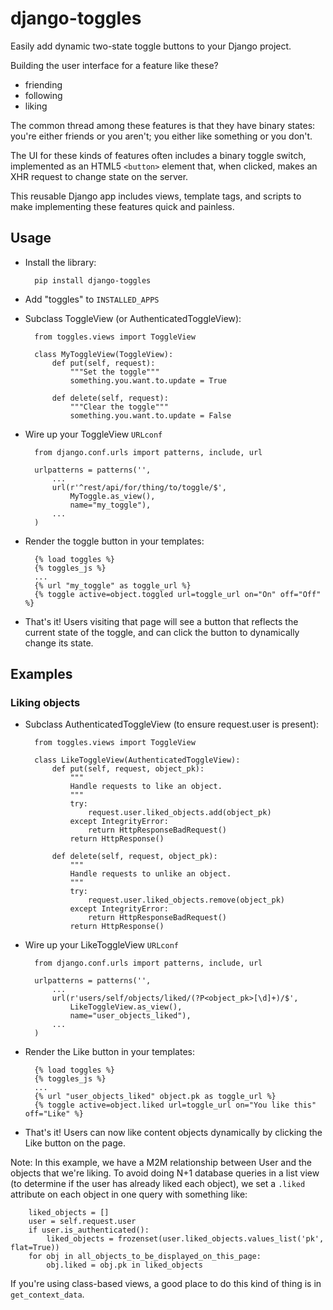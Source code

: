 django-toggles
==============

Easily add dynamic two-state toggle buttons to your Django project.

Building the user interface for a feature like these?

* friending
* following
* liking

The common thread among these features is that they have binary states:
you're either friends or you aren't; you either like something or you don't.

The UI for these kinds of features often includes a binary toggle switch,
implemented as an HTML5 `<button>` element that, when clicked, makes an XHR
request to change state on the server.

This reusable Django app includes views, template tags, and scripts to make
implementing these features quick and painless.


Usage
-----

* Install the library:

        pip install django-toggles

* Add "toggles" to `INSTALLED_APPS`

* Subclass ToggleView (or AuthenticatedToggleView):

        from toggles.views import ToggleView

        class MyToggleView(ToggleView):
            def put(self, request):
                """Set the toggle"""
                something.you.want.to.update = True

            def delete(self, request):
                """Clear the toggle"""
                something.you.want.to.update = False

* Wire up your ToggleView `URLconf`

        from django.conf.urls import patterns, include, url
    
        urlpatterns = patterns('',
            ...
            url(r'^rest/api/for/thing/to/toggle/$',
                MyToggle.as_view(),
                name="my_toggle"),
            ...
        )

* Render the toggle button in your templates:

        {% load toggles %}
        {% toggles_js %}
        ...
        {% url "my_toggle" as toggle_url %}
        {% toggle active=object.toggled url=toggle_url on="On" off="Off" %}

* That's it! Users visiting that page will see a button that reflects the current state of the toggle,
  and can click the button to dynamically change its state.


Examples
--------

### Liking objects

* Subclass AuthenticatedToggleView (to ensure request.user is present):

        from toggles.views import ToggleView

        class LikeToggleView(AuthenticatedToggleView):
            def put(self, request, object_pk):
                """
                Handle requests to like an object.
                """
                try:
                    request.user.liked_objects.add(object_pk)
                except IntegrityError:
                    return HttpResponseBadRequest()
                return HttpResponse()

            def delete(self, request, object_pk):
                """
                Handle requests to unlike an object.
                """
                try:
                    request.user.liked_objects.remove(object_pk)
                except IntegrityError:
                    return HttpResponseBadRequest()
                return HttpResponse()

* Wire up your LikeToggleView `URLconf`

        from django.conf.urls import patterns, include, url
    
        urlpatterns = patterns('',
            ...
            url(r'users/self/objects/liked/(?P<object_pk>[\d]+)/$',
                LikeToggleView.as_view(),
                name="user_objects_liked"),
            ...
        )

* Render the Like button in your templates:

        {% load toggles %}
        {% toggles_js %}
        ...
        {% url "user_objects_liked" object.pk as toggle_url %}
        {% toggle active=object.liked url=toggle_url on="You like this" off="Like" %}

* That's it! Users can now like content objects dynamically by clicking the Like button on the page.

Note: In this example, we have a M2M relationship between User and the objects that we're liking.
To avoid doing N+1 database queries in a list view (to determine if the user has already liked each object),
we set a `.liked` attribute on each object in one query with something like:

        liked_objects = []
        user = self.request.user
        if user.is_authenticated():
            liked_objects = frozenset(user.liked_objects.values_list('pk', flat=True))
        for obj in all_objects_to_be_displayed_on_this_page:
            obj.liked = obj.pk in liked_objects

If you're using class-based views, a good place to do this kind of thing is in `get_context_data`.
